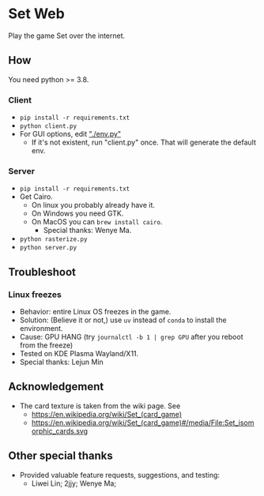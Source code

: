 # Set Web
Play the game Set over the internet.  

## How
You need python >= 3.8.  

### Client
- `pip install -r requirements.txt`
- `python client.py`
- For GUI options, edit ["./env.py"](./env.py)
  - If it's not existent, run "client.py" once. That will generate the default env.  

### Server
- `pip install -r requirements.txt`
- Get Cairo. 
  - On linux you probably already have it. 
  - On Windows you need GTK. 
  - On MacOS you can `brew install cairo`.  
    - Special thanks: Wenye Ma.  
- `python rasterize.py`
- `python server.py`

## Troubleshoot
### Linux freezes
- Behavior: entire Linux OS freezes in the game.  
- Solution: (Believe it or not,) use `uv` instead of `conda` to install the environment.  
- Cause: GPU HANG (try `journalctl -b 1 | grep GPU` after you reboot from the freeze)
- Tested on KDE Plasma Wayland/X11.  
- Special thanks: Lejun Min

## Acknowledgement
- The card texture is taken from the wiki page. See  
  - https://en.wikipedia.org/wiki/Set_(card_game)
  - https://en.wikipedia.org/wiki/Set_(card_game)#/media/File:Set_isomorphic_cards.svg

## Other special thanks
- Provided valuable feature requests, suggestions, and testing:  
  - Liwei Lin; 2jjy; Wenye Ma;  
